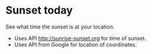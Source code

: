 # Sunset today

See what time the sunset is at your location.

* Uses API http://sunrise-sunset.org for time of sunset.
* Uses API from Google for location of coordinates.
